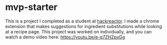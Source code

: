 # mvp-starter
This is a project I completed as a student at [hackreactor](http://hackreactor.com). I made a chrome extension that makes suggestions for ingredient substitutions while looking at a recipe page. This project was worked on individually, and you can watch a demo video here: https://youtu.be/e-q7ZHZpxGg
